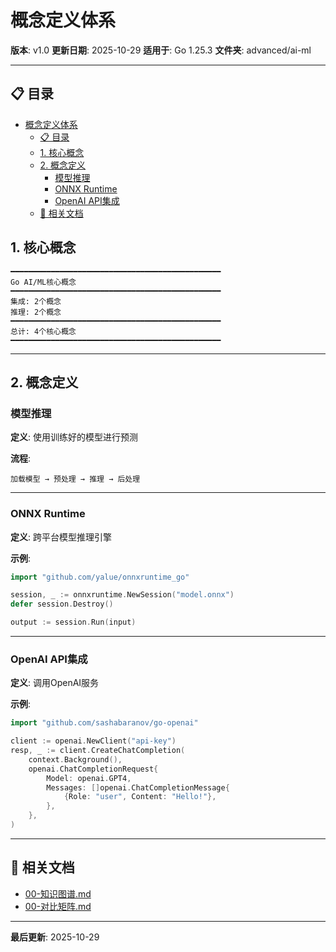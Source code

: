 ﻿# 概念定义体系

**版本**: v1.0
**更新日期**: 2025-10-29
**适用于**: Go 1.25.3
**文件夹**: advanced/ai-ml

---

## 📋 目录

- [概念定义体系](#概念定义体系)
  - [📋 目录](#目录)
  - [1. 核心概念](#1-核心概念)
  - [2. 概念定义](#2-概念定义)
    - [模型推理](#模型推理)
    - [ONNX Runtime](#onnx-runtime)
    - [OpenAI API集成](#openai-api集成)
  - [🔗 相关文档](#相关文档)

## 1. 核心概念

```text
━━━━━━━━━━━━━━━━━━━━━━━━━━━━━━━━━━━━━━━━━━━━━━━
Go AI/ML核心概念
━━━━━━━━━━━━━━━━━━━━━━━━━━━━━━━━━━━━━━━━━━━━━━━
集成: 2个概念
推理: 2个概念
━━━━━━━━━━━━━━━━━━━━━━━━━━━━━━━━━━━━━━━━━━━━━━━
总计: 4个核心概念
━━━━━━━━━━━━━━━━━━━━━━━━━━━━━━━━━━━━━━━━━━━━━━━
```

---

## 2. 概念定义

### 模型推理

**定义**: 使用训练好的模型进行预测

**流程**:

```text
加载模型 → 预处理 → 推理 → 后处理
```

---

### ONNX Runtime

**定义**: 跨平台模型推理引擎

**示例**:

```go
import "github.com/yalue/onnxruntime_go"

session, _ := onnxruntime.NewSession("model.onnx")
defer session.Destroy()

output := session.Run(input)
```

---

### OpenAI API集成

**定义**: 调用OpenAI服务

**示例**:

```go
import "github.com/sashabaranov/go-openai"

client := openai.NewClient("api-key")
resp, _ := client.CreateChatCompletion(
    context.Background(),
    openai.ChatCompletionRequest{
        Model: openai.GPT4,
        Messages: []openai.ChatCompletionMessage{
            {Role: "user", Content: "Hello!"},
        },
    },
)
```

---

## 🔗 相关文档

- [00-知识图谱.md](./00-知识图谱.md)
- [00-对比矩阵.md](./00-对比矩阵.md)

---

**最后更新**: 2025-10-29
